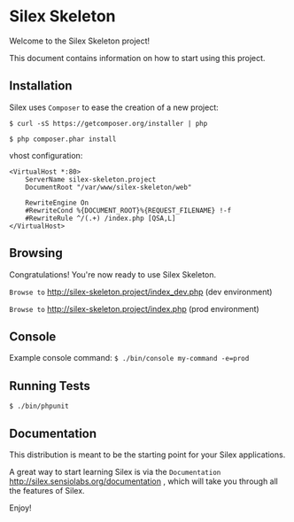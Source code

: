 Silex Skeleton
==============

Welcome to the Silex Skeleton project!

This document contains information on how to start using this project.

Installation
------------

Silex uses `Composer` to ease the creation of a new project:

`$ curl -sS https://getcomposer.org/installer | php`

`$ php composer.phar install`

vhost configuration:

```
<VirtualHost *:80>
    ServerName silex-skeleton.project
    DocumentRoot "/var/www/silex-skeleton/web"

    RewriteEngine On
    #RewriteCond %{DOCUMENT_ROOT}%{REQUEST_FILENAME} !-f
    #RewriteRule ^/(.+) /index.php [QSA,L]
</VirtualHost>
```

Browsing
--------

Congratulations! You're now ready to use Silex Skeleton.

`Browse to` http://silex-skeleton.project/index_dev.php (dev environment)

`Browse to` http://silex-skeleton.project/index.php (prod environment)

Console
-------

Example console command: `$ ./bin/console my-command -e=prod`

Running Tests
-------------

`$ ./bin/phpunit`

Documentation
-------------

This distribution is meant to be the starting point for your Silex applications.

A great way to start learning Silex is via the `Documentation` http://silex.sensiolabs.org/documentation , which will
take you through all the features of Silex.

Enjoy!
